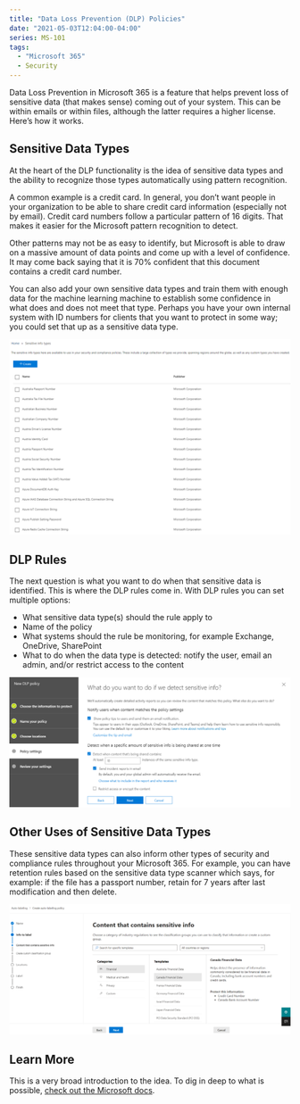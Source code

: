 ```yaml
---
title: "Data Loss Prevention (DLP) Policies"
date: "2021-05-03T12:04:00-04:00"
series: MS-101
tags:
  - "Microsoft 365"
  - Security
---
```


Data Loss Prevention in Microsoft 365 is a feature that helps prevent loss of sensitive data (that makes sense) coming out of your system. This can be within emails or within files, although the latter requires a higher license. Here’s how it works.

## Sensitive Data Types

At the heart of the DLP functionality is the idea of sensitive data types and the ability to recognize those types automatically using pattern recognition.

A common example is a credit card. In general, you don’t want people in your organization to be able to share credit card information (especially not by email). Credit card numbers follow a particular pattern of 16 digits. That makes it easier for the Microsoft pattern recognition to detect.

Other patterns may not be as easy to identify, but Microsoft is able to draw on a massive amount of data points and come up with a level of confidence. It may come back saying that it is 70% confident that this document contains a credit card number.

You can also add your own sensitive data types and train them with enough data for the machine learning machine to establish some confidence in what does and does not meet that type. Perhaps you have your own internal system with ID numbers for clients that you want to protect in some way; you could set that up as a sensitive data type.

!["Current sensitive info types available by default"](./dlp-sensitive-information-types.png)

## DLP Rules

The next question is what you want to do when that sensitive data is identified. This is where the DLP rules come in. With DLP rules you can set multiple options:

- What sensitive data type(s) should the rule apply to
- Name of the policy
- What systems should the rule be monitoring, for example Exchange, OneDrive, SharePoint
- What to do when the data type is detected: notify the user, email an admin, and/or restrict access to the content

!["DLP policy setting options"](./dlp-policy-settings.png)

## Other Uses of Sensitive Data Types

These sensitive data types can also inform other types of security and compliance rules throughout your Microsoft 365. For example, you can have retention rules based on the sensitive data type scanner which says, for example: if the file has a passport number, retain for 7 years after last modification and then delete.

!["Making a retention tag based on sensitive information type"](./retention-tag.png)

## Learn More

This is a very broad introduction to the idea. To dig in deep to what is possible, [check out the Microsoft docs](https://docs.microsoft.com/en-us/exchange/security-and-compliance/data-loss-prevention/data-loss-prevention).
